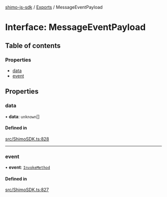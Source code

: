 [shimo-js-sdk](../README.md) / [Exports](../modules.md) / MessageEventPayload

# Interface: MessageEventPayload

## Table of contents

### Properties

- [data](MessageEventPayload.md#data)
- [event](MessageEventPayload.md#event)

## Properties

### data

• **data**: `unknown`[]

#### Defined in

[src/ShimoSDK.ts:828](https://github.com/shimohq/shimo-js-sdk/blob/4cabcb1/src/ShimoSDK.ts#L828)

___

### event

• **event**: [`InvokeMethod`](../enums/InvokeMethod.md)

#### Defined in

[src/ShimoSDK.ts:827](https://github.com/shimohq/shimo-js-sdk/blob/4cabcb1/src/ShimoSDK.ts#L827)
